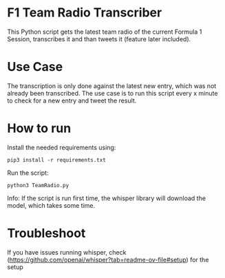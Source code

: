 # F1 Team Radio Transcriber
This Python script gets the latest team radio of the current Formula 1 Session, transcribes it and than tweets it (feature later included).

# Use Case
The transcription is only done against the latest new entry, which was not already been transcribed. The use case is to run this script every x minute to check for a new entry and tweet the result. 

# How to run
Install the needed requirements using:
````
pip3 install -r requirements.txt
`````

Run the script:
````
python3 TeamRadio.py
`````
Info: If the script is run first time, the whisper library will download the model, which takes some time.

# Troubleshoot
If you have issues running whisper, check (https://github.com/openai/whisper?tab=readme-ov-file#setup) for the setup